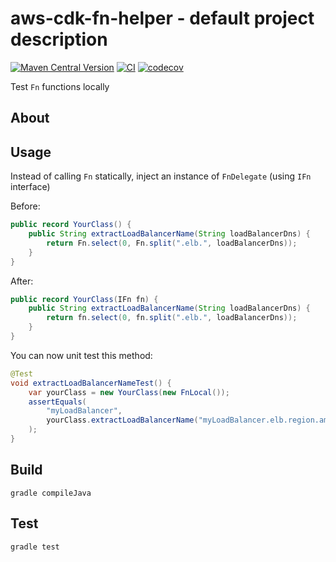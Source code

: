 # aws-cdk-fn-helper - default project description

[![Maven Central Version](https://img.shields.io/maven-central/v/nl.bvkatwijk/aws-cdk-fn-helper?versionPrefix=0)](https://mvnrepository.com/artifact/nl.bvkatwijk/aws-cdk-fn-helper)
[![CI](https://github.com/bvkatwijk/aws-cdk-fn-helper/actions/workflows/ci.yml/badge.svg?event=push)](https://github.com/bvkatwijk/aws-cdk-fn-helper/actions/)
[![codecov](https://codecov.io/gh/bvkatwijk/aws-cdk-fn-helper/graph/badge.svg?token=vHhhKxHXlJ)](https://codecov.io/gh/bvkatwijk/aws-cdk-fn-helper)

Test `Fn` functions locally

## About

## Usage

Instead of calling `Fn` statically, inject an instance of 
`FnDelegate` (using `IFn` interface)

Before:
```java
public record YourClass() {
    public String extractLoadBalancerName(String loadBalancerDns) {
        return Fn.select(0, Fn.split(".elb.", loadBalancerDns));
    }
}
```

After:
```java
public record YourClass(IFn fn) {
    public String extractLoadBalancerName(String loadBalancerDns) {
        return fn.select(0, fn.split(".elb.", loadBalancerDns));
    }
}
```

You can now unit test this method:
```java
@Test
void extractLoadBalancerNameTest() {
    var yourClass = new YourClass(new FnLocal());
    assertEquals(
        "myLoadBalancer",
        yourClass.extractLoadBalancerName("myLoadBalancer.elb.region.amazonaws.com")    
    );
}
```

## Build
```shell-script
gradle compileJava
```

## Test
```shell-script
gradle test
```
